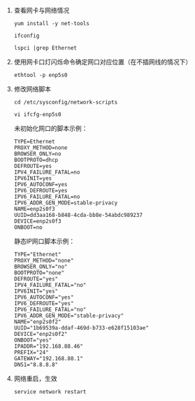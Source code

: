 1. 查看网卡与网络情况

   `yum install -y net-tools`

   `ifconfig`

   `lspci |grep Ethernet`

2. 使用网卡口灯闪烁命令确定网口对应位置（在不插网线的情况下）

   `ethtool -p enp5s0`

3. 修改网络脚本

   `cd /etc/sysconfig/network-scripts`

   `vi ifcfg-enp5s0`

   未初始化网口的脚本示例：

   ```
   TYPE=Ethernet
   PROXY_METHOD=none
   BROWSER_ONLY=no
   BOOTPROTO=dhcp
   DEFROUTE=yes
   IPV4_FAILURE_FATAL=no
   IPV6INIT=yes
   IPV6_AUTOCONF=yes
   IPV6_DEFROUTE=yes
   IPV6_FAILURE_FATAL=no
   IPV6_ADDR_GEN_MODE=stable-privacy
   NAME=enp2s0f3
   UUID=dd3aa168-b848-4cda-bb8e-54abdc989237
   DEVICE=enp2s0f3
   ONBOOT=no
   ```

   静态IP网口脚本示例：

   ```
   TYPE="Ethernet"
   PROXY_METHOD="none"
   BROWSER_ONLY="no"
   BOOTPROTO="none"
   DEFROUTE="yes"
   IPV4_FAILURE_FATAL="no"
   IPV6INIT="yes"
   IPV6_AUTOCONF="yes"
   IPV6_DEFROUTE="yes"
   IPV6_FAILURE_FATAL="no"
   IPV6_ADDR_GEN_MODE="stable-privacy"
   NAME="enp2s0f2"
   UUID="1b69539a-ddaf-469d-b733-e628f15103ae"
   DEVICE="enp2s0f2"
   ONBOOT="yes"
   IPADDR="192.168.88.46"
   PREFIX="24"
   GATEWAY="192.168.88.1"
   DNS1="8.8.8.8"
   ```

4. 网络重启，生效

   `service network restart`


